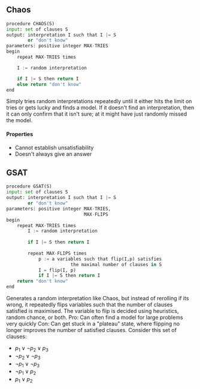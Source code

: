 ## Chaos
```python
procedure CHAOS(S)
input: set of clauses S
output: interpretation I such that I |= S
		or "don't know"
parameters: positive integer MAX-TRIES
begin
	repeat MAX-TRIES times

	I := random interpretation

	if I |= S then return I
	else return "don't know"
end
```
Simply tries random interpretations repeatedly until it either hits the limit on tries or gets lucky and finds a model. If it doesn't find an interpretation, then it can only confirm that it isn't sure; at it might have just randomly missed the model.
#### Properties
- Cannot establish unsatisfiability
- Doesn't always give an answer

## GSAT
```python
procedure GSAT(S)
input: set of clauses S
output: interpretation I such that I |= S
		or "don't know"
parameters: positive integer MAX-TRIES,
							 MAX-FLIPS
begin
	repeat MAX-TRIES times
		I := random interpretation
		
		if I |= S then return I
		
		repeat MAX-FLIPS times
			p := a variables such that flip(I,p) satisfies
						the maximal number of clauses in S
			I = flip(I, p)
			if I |= S then return I
	return "don't know"
end
```
Generates a random interpretation like Chaos, but instead of rerolling if its wrong, it repeatedly flips variables such that the number of clauses satisfied is maximised. The variable to flip is decided using heuristics, random chance, or both.
Pro: Can often find a model for large problems very quickly
Con: Can get stuck in a "plateau" state, where flipping no longer improves the number of satisfied clauses.
Consider this set of clauses:
- $p_1 \lor ¬p_2 \lor p_3$
- $¬p_2 \lor ¬p_3$
- $¬p_1 \lor ¬p_3$
- $¬p_1 \lor p_2$
- $p_1 \lor p_2$
